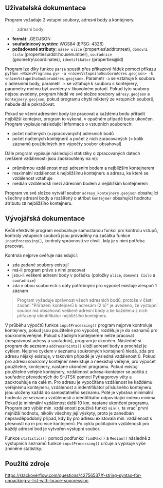 ## **Uživatelská dokumentace**

Program vyžaduje 2 vstupní soubory, adresní body a kontejnery.
> adresní body:
- **formát:** .GEOJSON
- **souřadnicový systém:** WGS84 (EPSG: 4326)
- **požadované atributy:** `název ulice` (properties\addr:street), `domovní číslo` (properties\addr:housenumber), `souřadnice` (geometry\coordinates), `identifikátor` (properties\@id)

Program lze díky funkce `parse` spustit přes příkazový řádek pomocí příkazu `python <NázevProgramu.py> -a <názevVstupníhoSouboruAdres.geojson> -k <názevVstupníhoSouboruAdres.geojson>`. Parametr `-a` se vztahuje k souboru s adresními body, parametr `-k` se vztahuje k souboru s kontejnery, parametry mohou být uvedeny v libovolném pořadí. Pokud tyto soubory nejsou uvedeny, program hledá ve své složce soubory `adresy.geojson` a `kontejnery.geojson`, pokud programu chybí některý ze vstupních souborů, nebude dále pokračovat.

Pokud se všemi adresními body lze pracovat a každému bodu přiřadit nejbližší kontejner, program to vykoná, v opačném případě bude ukončen. Program vypisuje následující informace o vstupních souborech:
- počet načtených (=zpracovaných) adresních bodů
- počet načtených kontejnerů a počet z nich zpracovaných (= kolik záznamů použitelných pro výpočty soubor obsahoval)

Dále program vypisuje následující statistiky o zpracovaných datech (veškeré vzdálenosti jsou zaokrouhleny na m):
- průměrnou vzdálenost mezi adresním bodem a nejbližším kontejnerem
- maximální vzdálenost k nejbližšímu kontejneru a adresu, ke které se vzdálenost vztahuje
- medián vzdálenosti mezi adresním bodem a nejbližším kontejnerem

Program ve své složce vytváří soubor `adresy_kontejnery.geojson` obsahující všechny adresní body a rozšířený o atribut `kontejner` obsahující hodnotu atributu `ID` nejbližšího kontejneru.

## **Vývojářská dokumentace**

Kvůli efektivitě program neobsahuje samostanou funkci pro kontrolu vstupů, kontroly vstupních souborů jsou prováděny na začátku funkce `inputProcessing()`, kontroly správnosti ve chvíli, kdy je s nimi potřeba pracovat. 

Kontrola nejprve ověřuje následující:
- zda zadané soubory existují
- má-li program právo s nimi pracovat
- jsou-li veškeré adresní body v pořádku (položky `ulice`, `domovní číslo` a `souřadnice`)
- zda v obou souborech s daty potřebnými pro výpočet existuje alespoň 1 záznam
> Program vyžaduje správnost všech adresních bodů, protože v části zadání "Přiřazení kontejnerů k adresám (2 b)" je uvedeno, že výstupní soubor má obsahovat veškeré adresní body a ke každému z nich přiřazený identifikátor  nejbližšího kontejneru.

V průběhu výpočtů funkce `inputProcessing()` program nejprve kontroluje kontejnery, pokud jsou použitelné pro výpočet, rozděluje je do seznamů pro soukromé/veřejné. Pokud s žádným kontejnerem nelze pracovat (nesprávnost adresy a souřadnic), program je ukončen. Následně si program do seznamu `addressPoints()` uloží adresní body a prochází je cyklem. Nejprve cyklem v seznamu soukromých kontejnerů hledá, zda pro adresu nějaký existuje, v takovém případě je výsledná vzdálenost 0. Pokud pro adresu soukromý kontejner neexistuje a neexistují veřejné, pro výpočet použitelné, kontejnery, nastane ukončení programu. Pokud existují použitelné veřejné kontejnery, vzdálenost adresa–kontejner se počítá z souřadnic převedených do S–JTSK pomocí Pythagorovy věty a zaokrouhluje na celé m. Pro adresu je vypočítána vzdálenost ke každému veřejnému kontejneru, vzdálenost a indentifikátor příslušného kontejneru jsou uloženy každá do samostatného seznamu. Poté je vybrána minimální hodnota ze seznamu vzdáleností a identifikátor odpovídající indexu minima. Pokud je minimální vzdálenost delší 10 km, nastane ukončení programu. Program pro výběr min. vzdálenosti používá funkci `min()`, ta vrací první nejnižší hodnotu, nikoliv všechny její výskyty, proto je zanedbán nepravděpodobný případ, kdy by pro adresu existovala min. vzdálenost s přesností na m pro více kontejnerů. Po cyklu počítajícím vzdálenosti pro každý adresní bod je vytvořen výstupní soubor. 

Funkce `statistics()` pomocí podfunkcí `findMax()` a `Median()` následně z výstupních seznamů funkce `inputProcessing()` určuje a vypisuje výše zmíněné statistiky.

## **Použité zdroje**
https://stackoverflow.com/questions/42756537/f-string-syntax-for-unpacking-a-list-with-brace-suppression
